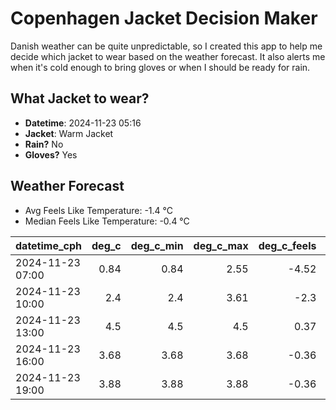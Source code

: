 
# Copenhagen Jacket Decision Maker

Danish weather can be quite unpredictable, so I created this app to help me decide which jacket to wear based on the weather forecast. 
It also alerts me when it's cold enough to bring gloves or when I should be ready for rain.

## What Jacket to wear?

- **Datetime**: 2024-11-23 05:16
- **Jacket**: Warm Jacket
- **Rain?** No
- **Gloves?** Yes

## Weather Forecast
- Avg Feels Like Temperature: -1.4 °C
- Median Feels Like Temperature: -0.4 °C

| datetime_cph     |   deg_c |   deg_c_min |   deg_c_max |   deg_c_feels | weather   | wind   | rain   |
|:-----------------|--------:|------------:|------------:|--------------:|:----------|:-------|:-------|
| 2024-11-23 07:00 |    0.84 |        0.84 |        2.55 |         -4.52 | Clouds    | High   | None   |
| 2024-11-23 10:00 |    2.4  |        2.4  |        3.61 |         -2.3  | Clouds    | High   | None   |
| 2024-11-23 13:00 |    4.5  |        4.5  |        4.5  |          0.37 | Clouds    | High   | None   |
| 2024-11-23 16:00 |    3.68 |        3.68 |        3.68 |         -0.36 | Clouds    | High   | None   |
| 2024-11-23 19:00 |    3.88 |        3.88 |        3.88 |         -0.36 | Clouds    | Medium | None   |
        
